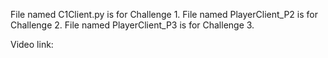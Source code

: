 File named C1Client.py is for Challenge 1. File named PlayerClient_P2 is for Challenge 2. File named PlayerClient_P3 is for Challenge 3.

Video link: 
